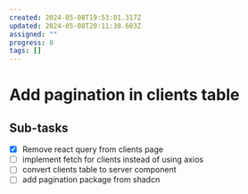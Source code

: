 ```yaml
---
created: 2024-05-08T19:53:01.317Z
updated: 2024-05-08T20:11:38.603Z
assigned: ""
progress: 0
tags: []
---
```


# Add pagination in clients table

## Sub-tasks

- [x] Remove react query from clients page
- [ ] implement fetch for clients instead of using axios
- [ ] convert clients table to server component
- [ ] add pagination package from shadcn
